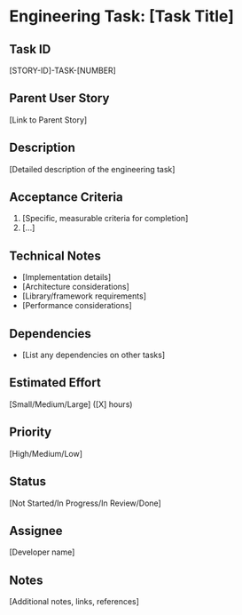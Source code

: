 # Engineering Task: [Task Title]

## Task ID
[STORY-ID]-TASK-[NUMBER]

## Parent User Story
[Link to Parent Story]

## Description
[Detailed description of the engineering task]

## Acceptance Criteria
1. [Specific, measurable criteria for completion]
2. [...]

## Technical Notes
- [Implementation details]
- [Architecture considerations]
- [Library/framework requirements]
- [Performance considerations]

## Dependencies
- [List any dependencies on other tasks]

## Estimated Effort
[Small/Medium/Large] ([X] hours)

## Priority
[High/Medium/Low]

## Status
[Not Started/In Progress/In Review/Done]

## Assignee
[Developer name]

## Notes
[Additional notes, links, references]